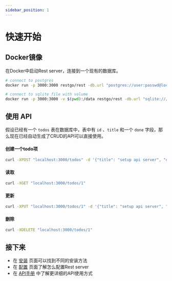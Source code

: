 ```yaml
---
sidebar_position: 1
---
```

# 快速开始

## Docker镜像

在Docker中启动Rest server，连接到一个现有的数据库。

``` bash
# connect to postgres
docker run -p 3000:3000 restgo/rest -db.url "postgres://user:passwd@localhost:5432/db"

# connect to sqlite file with volume
docker run -p 3000:3000 -v $(pwd):/data restgo/rest -db.url "sqlite:///data/my.db"
```

## 使用 API

假设已经有一个 `todos` 表在数据库中，表中有 `id` 、`title` 和一个 `done` 字段，那么现在已经自动生成了CRUD的API可以直接使用。

#### 创建一个todo项
``` bash
curl -XPOST "localhost:3000/todos" -d '{"title": "setup api server", "done": false}'
```

#### 读取
``` bash
curl -XGET "localhost:3000/todos/1"
```

#### 更新
``` bash
curl -XPUT "localhost:3000/todos/1" -d '{"title": "setup api server", "done": true}'
```

#### 删除
``` bash
curl -XDELETE "localhost:3000/todos/1"
```


## 接下来
- 在 [安装](./installation) 页面可以找到不同的安装方法
- 在 [配置](./configuration) 页面了解怎么配置Rest server
- 在 [API手册](../guides/api) 中了解更详细的API使用方式
